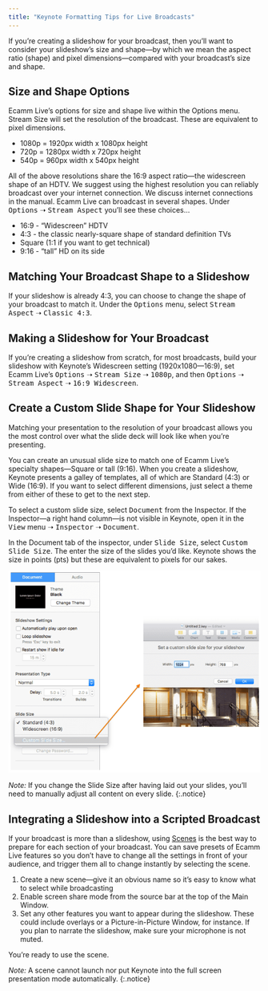 ```yaml
---
title: "Keynote Formatting Tips for Live Broadcasts"
---
```


If you’re creating a slideshow for your broadcast, then you’ll want to consider your slideshow’s size and shape—by which we mean the aspect ratio (shape) and pixel dimensions—compared with your broadcast’s size and shape.

## Size and Shape Options

Ecamm Live’s options for size and shape live within the Options menu. Stream Size will set the resolution of the broadcast. These are equivalent to pixel dimensions. 

* 1080p = 1920px width x 1080px height 
* 720p = 1280px width x 720px height 
* 540p = 960px width x 540px height 

All of the above resolutions share the 16:9 aspect ratio—the widescreen shape of an HDTV. We suggest using the highest resolution you can reliably broadcast over your internet connection. We discuss internet connections in the manual. 
Ecamm Live can broadcast in several shapes. Under <samp>Options</samp> ➝ <samp>Stream Aspect</samp> you’ll see these choices… 

* 16:9 - “Widescreen” HDTV 
* 4:3 - the classic nearly-square shape of standard definition TVs 
* Square (1:1 if you want to get technical) 
* 9:16 - “tall” HD on its side

## Matching Your Broadcast Shape to a Slideshow

If your slideshow is already 4:3, you can choose to change the shape of your broadcast to match it. Under the <samp>Options</samp> menu, select <samp>Stream Aspect</samp> ➝ <samp>Classic 4:3</samp>.

## Making a Slideshow for Your Broadcast

If you’re creating a slideshow from scratch, for most broadcasts, build your slideshow with Keynote’s Widescreen setting (1920x1080—16:9), set Ecamm Live’s <samp>Options</samp> ➝ <samp>Stream Size</samp> ➝ <samp>1080p</samp>, and then <samp>Options</samp> ➝ <samp>Stream Aspect</samp> ➝ <samp>16:9 Widescreen</samp>.

## Create a Custom Slide Shape for Your Slideshow

Matching your presentation to the resolution of your broadcast allows you the most control over what the slide deck will look like when you’re presenting. 

You can create an unusual slide size to match one of Ecamm Live’s specialty shapes—Square or tall (9:16). When you create a slideshow, Keynote presents a galley of templates, all of which are Standard (4:3) or Wide (16:9). If you want to select different dimensions, just select a theme from either of these to get to the next step. 

To select a custom slide size, select <samp>Document</samp> from the Inspector. If the Inspector—a right hand column—is not visible in Keynote, open it in the <samp>View</samp> menu ➝ <samp>Inspector</samp> ➝ <samp>Document</samp>.

In the Document tab of the inspector, under <samp>Slide Size</samp>, select <samp>Custom Slide Size</samp>. The enter the size of the slides you’d like. Keynote shows the size in points (pts) but these are equivalent to pixels for our sakes.

![A view of the Keynote Slide Interface](/assets/img/custom-slide-size.png)

_Note:_ If you change the Slide Size after having laid out your slides, you’ll need to manually adjust all content on every slide.
{:.notice}

## Integrating a Slideshow into a Scripted Broadcast

If your broadcast is more than a slideshow, using [Scenes](/ecamm-live-manual/005-using-scenes "Using Scenes in the Ecamm Live Manual") is the best way to prepare for each section of your broadcast. You can save presets of Ecamm Live features so you don’t have to change all the settings in front of your audience, and trigger them all to change instantly by selecting the scene.

1. Create a new scene—give it an obvious name so it’s easy to know what to select while broadcasting
1. Enable screen share mode from the source bar at the top of the Main Window. 
1. Set any other features you want to appear during the slideshow. These could include overlays or a Picture-in-Picture Window, for instance. If you plan to narrate the slideshow, make sure your microphone is not muted.

You’re ready to use the scene. 

_Note:_ A scene cannot launch nor put Keynote into the full screen presentation mode automatically.
{:.notice}

